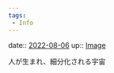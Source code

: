 ```yaml
---
tags:
 - Info
---
```


date:: [2022-08-06](Daily_Note/2022-08-06.md)
up:: [Image](../Bar/Novel/Topics/Image.md)

人が生まれ、細分化される宇宙